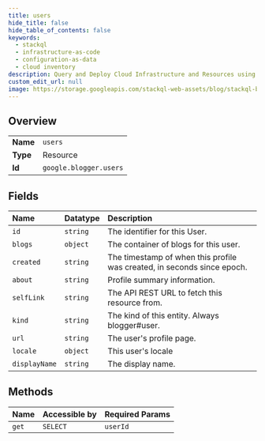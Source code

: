 ```yaml
---
title: users
hide_title: false
hide_table_of_contents: false
keywords:
  - stackql
  - infrastructure-as-code
  - configuration-as-data
  - cloud inventory
description: Query and Deploy Cloud Infrastructure and Resources using SQL
custom_edit_url: null
image: https://storage.googleapis.com/stackql-web-assets/blog/stackql-blog-post-featured-image.png
---
```

  
    

## Overview
<table><tbody>
<tr><td><b>Name</b></td><td><code>users</code></td></tr>
<tr><td><b>Type</b></td><td>Resource</td></tr>
<tr><td><b>Id</b></td><td><code>google.blogger.users</code></td></tr>
</tbody></table>

## Fields
| Name | Datatype | Description |
|:-----|:---------|:------------|
| `id` | `string` | The identifier for this User. |
| `blogs` | `object` | The container of blogs for this user. |
| `created` | `string` | The timestamp of when this profile was created, in seconds since epoch. |
| `about` | `string` | Profile summary information. |
| `selfLink` | `string` | The API REST URL to fetch this resource from. |
| `kind` | `string` | The kind of this entity. Always blogger#user. |
| `url` | `string` | The user's profile page. |
| `locale` | `object` | This user's locale |
| `displayName` | `string` | The display name. |
## Methods
| Name | Accessible by | Required Params |
|:-----|:--------------|:----------------|
| `get` | `SELECT` | `userId` |
